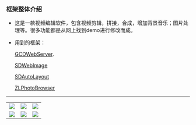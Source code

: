 
### 框架整体介绍
* 这是一款视频编辑软件，包含视频剪辑，拼接，合成，增加背景音乐；图片处理等。很多功能都是从网上找到demo进行修改而成。

* 用到的框架：
	
	[GCDWebServer](https://github.com/swisspol/GCDWebServer).
	
	[SDWebImage](https://github.com/rs/SDWebImage)
	
	[SDAutoLayout](https://github.com/gsdios/SDAutoLayout)
	
	[ZLPhotoBrowser](https://github.com/longitachi/ZLPhotoBrowser)
	



----------------------------------------

<table>
    <tr>
        <td><center><img src="https://github.com/SYJshang/VideoEdit/blob/master/1.png?raw=true"></center></td>
        <td ><center><img src="https://github.com/SYJshang/VideoEdit/blob/master/2.png?raw=true"></center> </td>
	<td ><center><img src="https://github.com/SYJshang/VideoEdit/blob/master/3.png?raw=true"></center> </td>
    </tr>
    <tr>
        <td><center><img src="https://github.com/SYJshang/VideoEdit/blob/master/4.png?raw=true"></center></td>
        <td ><center><img src="https://github.com/SYJshang/VideoEdit/blob/master/5.png?raw=true"></center> </td>
	<td ><center><img src="https://github.com/SYJshang/VideoEdit/blob/master/6.png?raw=true"></center> </td>
    </tr>
</table>












